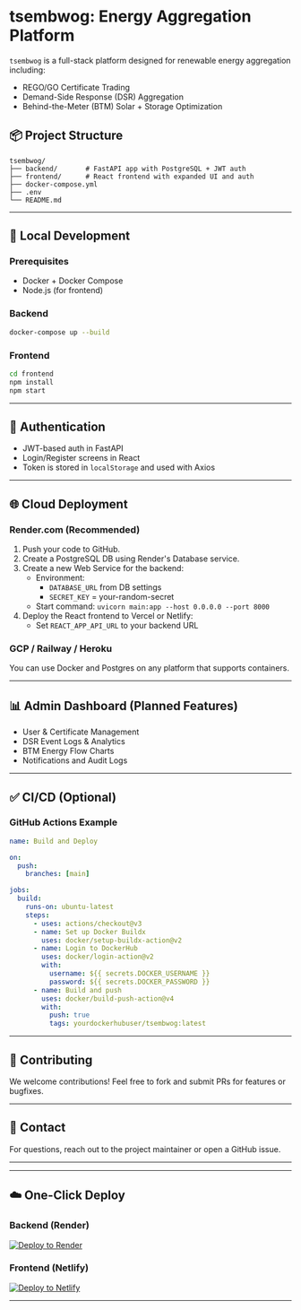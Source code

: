 
# tsembwog: Energy Aggregation Platform

`tsembwog` is a full-stack platform designed for renewable energy aggregation including:
- REGO/GO Certificate Trading
- Demand-Side Response (DSR) Aggregation
- Behind-the-Meter (BTM) Solar + Storage Optimization

## 📦 Project Structure
```
tsembwog/
├── backend/       # FastAPI app with PostgreSQL + JWT auth
├── frontend/      # React frontend with expanded UI and auth
├── docker-compose.yml
├── .env
└── README.md
```

---

## 🚀 Local Development

### Prerequisites
- Docker + Docker Compose
- Node.js (for frontend)

### Backend
```bash
docker-compose up --build
```

### Frontend
```bash
cd frontend
npm install
npm start
```

---

## 🔐 Authentication

- JWT-based auth in FastAPI
- Login/Register screens in React
- Token is stored in `localStorage` and used with Axios

---

## 🌐 Cloud Deployment

### Render.com (Recommended)

1. Push your code to GitHub.
2. Create a PostgreSQL DB using Render's Database service.
3. Create a new Web Service for the backend:
   - Environment:
     - `DATABASE_URL` from DB settings
     - `SECRET_KEY` = your-random-secret
   - Start command: `uvicorn main:app --host 0.0.0.0 --port 8000`
4. Deploy the React frontend to Vercel or Netlify:
   - Set `REACT_APP_API_URL` to your backend URL

### GCP / Railway / Heroku

You can use Docker and Postgres on any platform that supports containers.

---

## 📊 Admin Dashboard (Planned Features)

- User & Certificate Management
- DSR Event Logs & Analytics
- BTM Energy Flow Charts
- Notifications and Audit Logs

---

## ✅ CI/CD (Optional)

### GitHub Actions Example
```yaml
name: Build and Deploy

on:
  push:
    branches: [main]

jobs:
  build:
    runs-on: ubuntu-latest
    steps:
      - uses: actions/checkout@v3
      - name: Set up Docker Buildx
        uses: docker/setup-buildx-action@v2
      - name: Login to DockerHub
        uses: docker/login-action@v2
        with:
          username: ${{ secrets.DOCKER_USERNAME }}
          password: ${{ secrets.DOCKER_PASSWORD }}
      - name: Build and push
        uses: docker/build-push-action@v4
        with:
          push: true
          tags: yourdockerhubuser/tsembwog:latest
```

---

## 🤝 Contributing

We welcome contributions! Feel free to fork and submit PRs for features or bugfixes.

---

## 📧 Contact

For questions, reach out to the project maintainer or open a GitHub issue.

---


---

## ☁️ One-Click Deploy

### Backend (Render)

[![Deploy to Render](https://render.com/images/deploy-to-render-button.svg)](https://render.com/deploy)

### Frontend (Netlify)

[![Deploy to Netlify](https://www.netlify.com/img/deploy/button.svg)](https://app.netlify.com/start)

---
